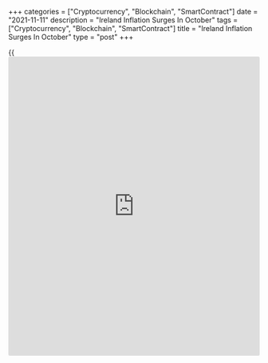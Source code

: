 +++
categories = ["Cryptocurrency", "Blockchain", "SmartContract"]
date = "2021-11-11"
description = "Ireland Inflation Surges In October"
tags = ["Cryptocurrency", "Blockchain", "SmartContract"]
title = "Ireland Inflation Surges In October"
type = "post"
+++

{{<iframe id="large-banner" src="https://www.bounty.group/#slide=20.0" width="100%" height="600" scrolling="no" style="border: 0px solid rgb(216, 221, 230); border-radius: 3px;">}}

Ireland's consumer price inflation accelerated in October, data from the
Central Statistics Office showed on Thursday.

The consumer price index increased 5.1 percent year-on-year in October,
after a 3.7 percent rise in September.

Prices for housing, water, electricity, gas and other fuels grew 10.8
percent yearly in October and those of transport increased 15.4 percent.

Prices for restaurants and hotels, and communications gained by 4.1
percent and 5.0 percent, respectively.

On a month-on-month basis, consumer prices rose 0.7 percent in October,
following a 0.5 percent increase in the prior month.

The EU measure of inflation, the harmonized index of consumer prices, or
HICP, rose 5.1 percent annually in October, following a 3.8 percent
increase in the preceding month.

On a monthly basis, the HICP increased 0.8 percent in October, following
a 0.4 percent rise in the previous month.

For comments and feedback [contact](https://www.playgroundfx.com/contact/): editorial@rtt[news](https://www.letsplayfx.com/blog/forex-news-website/).com

[Economic News][1]

 **What parts of the world are seeing the best (and worst) economic
performances lately? Click[here][2] to check out our [Econ Scorecard][2]
and find out! See up-to-the-moment [ranking](https://www.playgroundfx.com/blog/crypto-exchange-ranking/)s for the best and worst
performers in [GDP][3], [unemployment rate][4], [inflation][5] and much
more.**

   1. www.rtt[news](https://www.letsplayfx.com/blog/forex-news-website/).com/Content/EconomicNews.aspx
   2. www.rtt[news](https://www.letsplayfx.com/blog/forex-news-website/).com/economic-scorecard/world-rank/retail-sales/highest-performance.aspx
   3. www.rtt[news](https://www.letsplayfx.com/blog/forex-news-website/).com/economic-scorecard/world-rank/GDP/highest-performance.aspx
   4. www.rtt[news](https://www.letsplayfx.com/blog/forex-news-website/).com/economic-scorecard/world-rank/unemployment-rate/lowest-performance.aspx
   5. www.rtt[news](https://www.letsplayfx.com/blog/forex-news-website/).com/economic-scorecard/world-rank/CPI/highest-performance.aspx